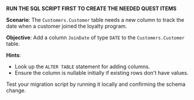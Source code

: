 **RUN THE SQL SCRIPT FIRST TO CREATE THE NEEDED QUEST ITEMS**

**Scenario**:
The `Customers.Customer` table needs a new column to track the date when a customer joined the loyalty program.

**Objective**:
Add a column `JoinDate` of type `DATE` to the `Customers.Customer` table.

**Hints**:
- Look up the `ALTER TABLE` statement for adding columns.
- Ensure the column is nullable initially if existing rows don't have values.

Test your migration script by running it locally and confirming the schema change.